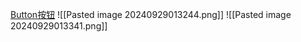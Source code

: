 [Button按钮](file:///D:/Obsidian%20Unity/Unity/UI%20System/Assets/Scripts/NGUI/%E7%9F%A5%E8%AF%86%E7%82%B9/Lesson6_Button/Lesson6.cs)
![[Pasted image 20240929013244.png]]
![[Pasted image 20240929013341.png]]
